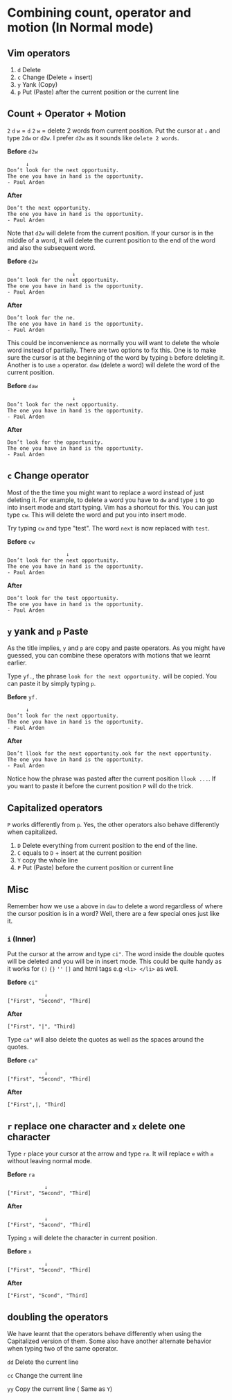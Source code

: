 # Combining count, operator and motion (In Normal mode)

## Vim operators

1. `d` Delete
2. `c` Change (Delete + insert)
3. `y` Yank (Copy)
4. `p` Put (Paste) after the current position or the current line

## Count + Operator + Motion

`2` `d` `w` = `d` `2` `w` = delete 2 words from current position. Put the cursor at `↓` and type `2dw` or `d2w`. I prefer `d2w` as it sounds like `delete 2 words`.

**Before** `d2w`

```text
      ↓
Don’t look for the next opportunity.
The one you have in hand is the opportunity. 
- Paul Arden
```

**After**

```text
Don’t the next opportunity.
The one you have in hand is the opportunity. 
- Paul Arden
```

Note that `d2w` will delete from the current position. If your cursor is in the middle of a word, it will delete the current position to the end of the word and also the subsequent word.

**Before** `d2w`

```text
                     ↓
Don’t look for the next opportunity.
The one you have in hand is the opportunity. 
- Paul Arden
```

**After**

```text
Don’t look for the ne.
The one you have in hand is the opportunity. 
- Paul Arden
```

This could be inconvenience as normally you will want to delete the whole word instead of partially. There are two options to fix this. One is to make sure the cursor is at the beginning of the word by typing `b` before deleting it. Another is to use `a` operator.
`daw` (delete a word) will delete the word of the current position.

**Before** `daw`

```text
                     ↓
Don’t look for the next opportunity.
The one you have in hand is the opportunity. 
- Paul Arden
```

**After**

```text
Don’t look for the opportunity.
The one you have in hand is the opportunity. 
- Paul Arden
```

## `c` Change operator

Most of the the time you might want to replace a word instead of just deleting it. For example, to delete a word you have to `dw` and type `i` to go into insert mode and start typing. Vim has a shortcut for this. You can just type `cw`. This will delete the word and put you into insert mode.

Try typing `cw` and type "test". The word `next` is now replaced with `test`.

**Before** `cw`

```text
                   ↓
Don’t look for the next opportunity.
The one you have in hand is the opportunity. 
- Paul Arden
```

**After**

```text
Don’t look for the test opportunity.
The one you have in hand is the opportunity. 
- Paul Arden
```

## `y` yank and `p` Paste

As the title implies, `y` and `p` are copy and paste operators. As you might have guessed, you can combine these operators with motions that we learnt earlier.

Type `yf.`, the phrase `look for the next opportunity.` will be copied. You can paste it by simply typing `p`. 

**Before** `yf.`

```text
      ↓
Don’t look for the next opportunity.
The one you have in hand is the opportunity. 
- Paul Arden
```

**After**

```text
Don’t llook for the next opportunity.ook for the next opportunity.
The one you have in hand is the opportunity. 
- Paul Arden
```

Notice how the phrase was pasted after the current position `llook ...`. If you want to paste it before the current position `P` will do the trick.

## Capitalized operators

`P` works differently from `p`. Yes, the other operators also behave differently when capitalized.

1. `D` Delete everything from current position to the end of the line.
2. `C` equals to `D` + insert at the current position
3. `Y` copy the whole line
4. `P` Put (Paste) before the current position or current line


## Misc

Remember how we use `a` above in `daw` to delete a word regardless of where the cursor position is in a word? Well, there are a few special ones just like it.

### `i` (Inner)

Put the cursor at the arrow and type `ci"`. The word inside the double quotes will be deleted and you will be in insert mode. This could be quite handy as it works for `()` `{}` `''` `[]` and html tags e.g `<li> </li>` as well.

**Before** `ci"`

```text
            ↓
["First", "Second", "Third]
```

**After**

```text
["First", "|", "Third]
```

Type  `ca"` will also delete the quotes as well as the spaces around the quotes.

**Before** `ca"`

```text
            ↓
["First", "Second", "Third]
```

**After**

```text
["First",|, "Third]
```

## `r` replace one character and `x` delete one character

Type `r` place your cursor at the arrow and type `ra`. It will replace `e` with `a` without leaving normal mode.

**Before** `ra`

```text
            ↓
["First", "Second", "Third]
```

**After**

```text
            ↓
["First", "Sacond", "Third]
```

Typing `x` will delete the character in current position.

**Before** `x`

```text
            ↓
["First", "Second", "Third]
```

**After**

```text
["First", "Scond", "Third]
```

## doubling the operators

We have learnt that the operators behave differently when using the Capitalized version of them. Some also have another alternate behavior when typing two of the same operator.

`dd` Delete the current line

`cc` Change the current line

`yy` Copy the current line ( Same as `Y`)
